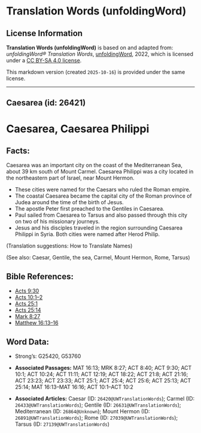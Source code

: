 # Translation Words (unfoldingWord)

## License Information

**Translation Words (unfoldingWord)** is based on and adapted from: _unfoldingWord® Translation Words_, [unfoldingWord](https://unfoldingword.org/utw), 2022, which is licensed under a [CC BY-SA 4.0 license](https://creativecommons.org/licenses/by-sa/4.0/legalcode.en).

This markdown version (created `2025-10-16`) is provided under the same license.



--------------------------------

## Caesarea (id: 26421)

Caesarea, Caesarea Philippi
===========================

Facts:
------

Caesarea was an important city on the coast of the Mediterranean Sea, about 39 km south of Mount Carmel. Caesarea Philippi was a city located in the northeastern part of Israel, near Mount Hermon.

* These cities were named for the Caesars who ruled the Roman empire.
* The coastal Caesarea became the capital city of the Roman province of Judea around the time of the birth of Jesus.
* The apostle Peter first preached to the Gentiles in Caesarea.
* Paul sailed from Caesarea to Tarsus and also passed through this city on two of his missionary journeys.
* Jesus and his disciples traveled in the region surrounding Caesarea Philippi in Syria. Both cities were named after Herod Philip.

(Translation suggestions: How to Translate Names)

(See also: Caesar, Gentile, the sea, Carmel, Mount Hermon, Rome, Tarsus)

Bible References:
-----------------

* [Acts 9:30](https://ref.ly/Acts9:30)
* [Acts 10:1–2](https://ref.ly/Acts10:1-Acts10:2)
* [Acts 25:1](https://ref.ly/Acts25:1)
* [Acts 25:14](https://ref.ly/Acts25:14)
* [Mark 8:27](https://ref.ly/Mark8:27)
* [Matthew 16:13–16](https://ref.ly/Matt16:13-Matt16:16)

Word Data:
----------

* Strong’s: G25420, G53760

* **Associated Passages:** MAT 16:13; MRK 8:27; ACT 8:40; ACT 9:30; ACT 10:1; ACT 10:24; ACT 11:11; ACT 12:19; ACT 18:22; ACT 21:8; ACT 21:16; ACT 23:23; ACT 23:33; ACT 25:1; ACT 25:4; ACT 25:6; ACT 25:13; ACT 25:14; MAT 16:13–MAT 16:16; ACT 10:1–ACT 10:2
* **Associated Articles:** Caesar (ID: `26420@UWTranslationWords`); Carmel (ID: `26433@UWTranslationWords`); Gentile (ID: `26631@UWTranslationWords`); Mediterranean (ID: `26864@Unknown`); Mount Hermon (ID: `26891@UWTranslationWords`); Rome (ID: `27039@UWTranslationWords`); Tarsus (ID: `27139@UWTranslationWords`)

